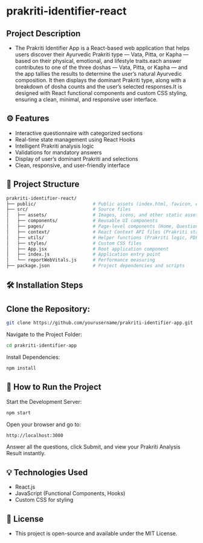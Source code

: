 # prakriti-identifier-react

## Project Description

* The Prakriti Identifier App is a React-based web application that helps users discover their Ayurvedic Prakriti type — Vata, Pitta, or Kapha — based on their physical, emotional, and lifestyle traits.each answer contributes to one of the three doshas — Vata, Pitta, or Kapha — and the app tallies the results to determine the user’s natural Ayurvedic composition. It then displays the dominant Prakriti type, along with a breakdown of dosha counts and the user’s selected responses.It is designed with React functional components and custom CSS styling, ensuring a clean, minimal, and responsive user interface.

## ⚙️ Features

* Interactive questionnaire with categorized sections
* Real-time state management using React Hooks
* Intelligent Prakriti analysis logic
* Validations for mandatory answers
* Display of user’s dominant Prakriti and selections
* Clean, responsive, and user-friendly interface

## 📂 Project Structure

```bash
prakriti-identifier-react/
├── public/                     # Public assets (index.html, favicon, etc.)
├── src/                        # Source files
│   ├── assets/                 # Images, icons, and other static assets
│   ├── components/             # Reusable UI components
│   ├── pages/                  # Page-level components (Home, Questionnaire, Result)
│   ├── context/                # React Context API files (Prakriti state management)
│   ├── utils/                  # Helper functions (Prakriti logic, PDF export)
│   ├── styles/                 # Custom CSS files
│   ├── App.jsx                 # Root application component
│   ├── index.js                # Application entry point
│   └── reportWebVitals.js      # Performance measuring
├── package.json                # Project dependencies and scripts
```

## 🛠️ Installation Steps

## Clone the Repository:
```bash
git clone https://github.com/yourusername/prakriti-identifier-app.git
```
Navigate to the Project Folder:
```bash
cd prakriti-identifier-app
```
Install Dependencies:
```bash
npm install
```

## 🚀 How to Run the Project

Start the Development Server:
```bash
npm start
```
Open your browser and go to:
```bash
http://localhost:3000
```
Answer all the questions, click Submit, and view your Prakriti Analysis Result instantly.

## 💡 Technologies Used

* React.js
* JavaScript (Functional Components, Hooks)
* Custom CSS for styling
  
## 📜 License

* This project is open-source and available under the MIT License.
